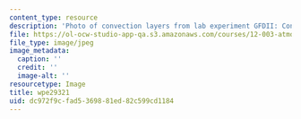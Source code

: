 ```yaml
---
content_type: resource
description: 'Photo of convection layers from lab experiment GFDII: Convection.'
file: https://ol-ocw-studio-app-qa.s3.amazonaws.com/courses/12-003-atmosphere-ocean-and-climate-dynamics-fall-2008/dc972f9cfad5369881ed82c599cd1184_wpe29321.jpg
file_type: image/jpeg
image_metadata:
  caption: ''
  credit: ''
  image-alt: ''
resourcetype: Image
title: wpe29321
uid: dc972f9c-fad5-3698-81ed-82c599cd1184
---
```

